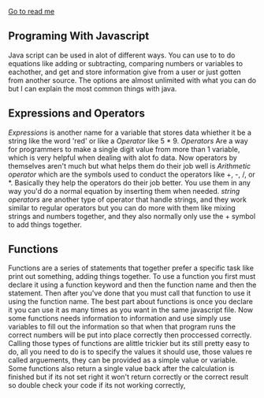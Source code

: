 [Go to read me](/README.md)

## Programing With Javascript

Java script can be used in alot of different ways. You can use to to do equations like adding or subtracting, comparing numbers or variables to eachother, and get and store information give from a user or just gotten from another source. The options are almost unlimited with what you can do but I can explain the most common things with java.

## Expressions and Operators

*Expressions* is another name for a variable that stores data whiether it be a string like the word 'red' or like a *Operator* like 5 * 9. *Operators* Are a way for programmers to make a single digit value from more than 1 variable, which is very helpful when dealing with alot fo data. Now operators by themselves aren't much but what helps them do their job well is *Arithmetic operator* which are the symbols used to conduct the operators like +, -, /, or *. Basically they help the operators do their job better. You use them in any way you'd do a normal equation by inserting them when needed. *string operators* are another type of operator that handle strings, and they work similar to regular operators but you can do more with them like mixing strings and numbers together, and they also normally only use the + symbol to add things together.

## Functions

Functions are a series of statements that together prefer a specific task like print out something, adding things together. To use a function you first must declare it using a function keyword and then the function name and then the statement. Then after you've done that you must call that function to use it using the function name. The best part about functions is once you declare it you can use it as many times as you want in the same javascript file. Now some functions needs information to information and use simply use variables to fill out the information so that when that program runs the correct numbers will be put into place correctly then proccessed correctly. Calling those types of functions are alittle trickier but its still pretty easy to do, all you need to do is to specify the values it should use, those values re called arguements, they can be provided as a simple value or variable. Some functions also return a single value back after the calculation is finished but if its not set right it won't return correctly or the correct result so double check your code if its not working correctly, 